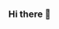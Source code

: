 ### Hi there 👋

<!--
**yastreb68/yastreb68** is a ✨ _special_ ✨ repository because its `README.md` (this file) appears on your GitHub profile.

Here are some ideas to get you started:

- 🔭 I’m currently working on ...
- 🌱 I’m currently learning Programming
- 👯 I’m looking to collaborate on ...
- 🤔 I’m looking for help with ...
- 💬 Ask me about sudying in ITMO
- 📫 How to reach me: 413825@niuitmo.ru
- 😄 Pronouns: he/him
- ⚡ Fun fact: i am a hawk :)
-->
